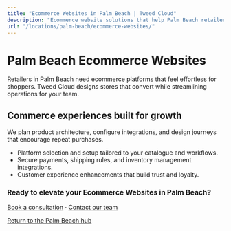 ```yaml
---
title: "Ecommerce Websites in Palm Beach | Tweed Cloud"
description: "Ecommerce website solutions that help Palm Beach retailers sell with confidence."
url: "/locations/palm-beach/ecommerce-websites/"
---
```


# Palm Beach Ecommerce Websites

Retailers in Palm Beach need ecommerce platforms that feel effortless for shoppers. Tweed Cloud designs stores that convert while streamlining operations for your team.

## Commerce experiences built for growth

We plan product architecture, configure integrations, and design journeys that encourage repeat purchases.

- Platform selection and setup tailored to your catalogue and workflows.
- Secure payments, shipping rules, and inventory management integrations.
- Customer experience enhancements that build trust and loyalty.

### Ready to elevate your Ecommerce Websites in Palm Beach?

[Book a consultation](/consultation/) · [Contact our team](/contact/)

[Return to the Palm Beach hub](/locations/palm-beach/)
